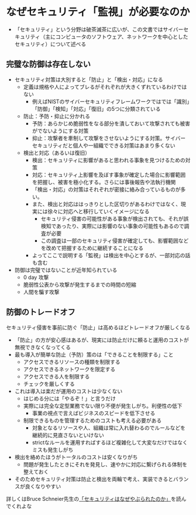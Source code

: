 # なぜセキュリティ「監視」が必要なのか

- 「セキュリティ」という分野は破茶滅茶に広いが、この文書ではサイバーセキュリティ（主にコンピュータのソフトウェア、ネットワークを中心としたセキュリティ）について述べる

## 完璧な防御は存在しない

- セキュリティ対策は大別すると「防止」と「検出・対応」になる
    - 定義は規格や人によってブレるがそれぞれが大きくずれているわけではない
      - 例えばNISTのサイバーセキュリティフレームワークではでは「識別」「防御」「検知」「対応」「復旧」の5つに分類されている
    - 防止：予防・抑止に分かれる
        - 予防：あらかじめ脆弱性をなる部分を潰しておいて攻撃されても被害がでないようにする対策
        - 抑止：攻撃者を牽制して攻撃をさせないようにする対策。サイバーセキュリティだと個人や一組織でできる対策はあまり多くない
    - 検出と対応（あるいは復旧）
        - 検出：セキュリティに影響があると思われる事象を見つけるための対策
        - 対応：セキュリティ上影響を及ぼす事象が確定した場合に影響範囲を把握し、被害を極小化する。さらには事後報告や法執行機関
        - 「検出・対応」の対策はそれぞれが密接に絡み合っているものが多い。
        - また、検出と対応ははっきりとした区切りがあるわけではなく、現実には徐々に対応へと移行していくイメージになる
            - セキュリティ侵害の可能性がある事象が検出されても、それが誤検知であったり、実際には影響のない事象の可能性もあるので調査が必要
            - この調査は一部のセキュリティ侵害が確定しても、影響範囲などを改めて把握するために継続することになる
        - よってここで説明する「監視」は検出を中心とするが、一部対応の話も含む
- 防御は完璧ではないことが近年知られている
    - 0 day 攻撃
    - 脆弱性公表から攻撃が発生するまでの時間の短縮
    - 人間を騙す攻撃

## 防御のトレードオフ

セキュリティ侵害を事前に防ぐ「防止」は高めるほどトレードオフが厳しくなる

- 「防止」の方が安心感はあるが、現実には防止だけに頼ると運用のコストが無視できなくなってくる
- 最も導入が簡単な防止（予防）策のは「できることを制限する」こと
    - アクセスできるリソースの種類を制限する
    - アクセスできるネットワークを限定する
    - アクセスできる人を制限する
    - チェックを厳しくする
- これは導入は楽だが運用のコストは少なくない
    - はじめる分には「やるぞ！」と言うだけ
    - 実際には完全な定型業務でない限り不便が発生しがち。利便性の低下
        - 事業の視点で言えばビジネスのスピードを低下させる
    - 制限できるものを管理するためのコストも考える必要がある
        - 対象となるリソースや人、組織は常に入れ替わるのでルールなどを継続的に見直さないといけない
        - strictなルールを運用すればするほど複雑化して大変なだけではなくミスも発生しがち
- 検出を絡めたほうがトータルのコストは安くなりがち
    - 問題が発生したときにそれを発見し、速やかに対応に繋げられる体制を整えておく
- そのためセキュリティ対策は防止と検出を両輪で考え、実装できるとバランスが良くなりやすい

詳しくはBruce Schneier先生の[「セキュリティはなぜやぶられたのか」](https://www.amazon.co.jp/dp/4822283100)を読んでくれよな
